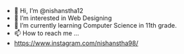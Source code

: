 - 👋 Hi, I’m @nishanstha12
- 👀 I’m interested in Web Designing
- 🌱 I’m currently learning Computer Science in 11th grade.
- 📫 How to reach me ...
- https://www.instagram.com/nishanstha98/

<!---
nishanstha12/nishanstha12 is a ✨ special ✨ repository because its `README.md` (this file) appears on your GitHub profile.
You can click the Preview link to take a look at your changes.
--->
